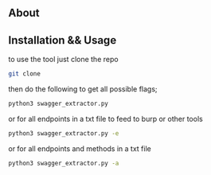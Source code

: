 ## About

## Installation && Usage

to use the tool just clone the repo 

```bash
git clone 
```

then do the following to get all possible flags;

```bash
python3 swagger_extractor.py
```

or for all endpoints in a txt file to feed to burp or other tools

```bash
python3 swagger_extractor.py -e
```

or for all endpoints and methods in a txt file

```bash
python3 swagger_extractor.py -a
```